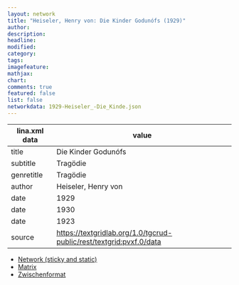 ```yaml
---
layout: network
title: "Heiseler, Henry von: Die Kinder Godunófs (1929)"
author:
description:
headline:
modified:
category:
tags:
imagefeature: 
mathjax: 
chart: 
comments: true
featured: false
list: false
networkdata: 1929-Heiseler_-Die_Kinde.json
---
```

lina.xml data  | value
------------- | -------------
title|Die Kinder Godunófs
subtitle|Tragödie
genretitle|Tragödie
author|Heiseler, Henry von
date|1929
date|1930
date|1923
source|https://textgridlab.org/1.0/tgcrud-public/rest/textgrid:pvxf.0/data


* [Network (sticky and static)](/network29)
* [Matrix](/matrix29)
* [Zwischenformat](/lina29 )
